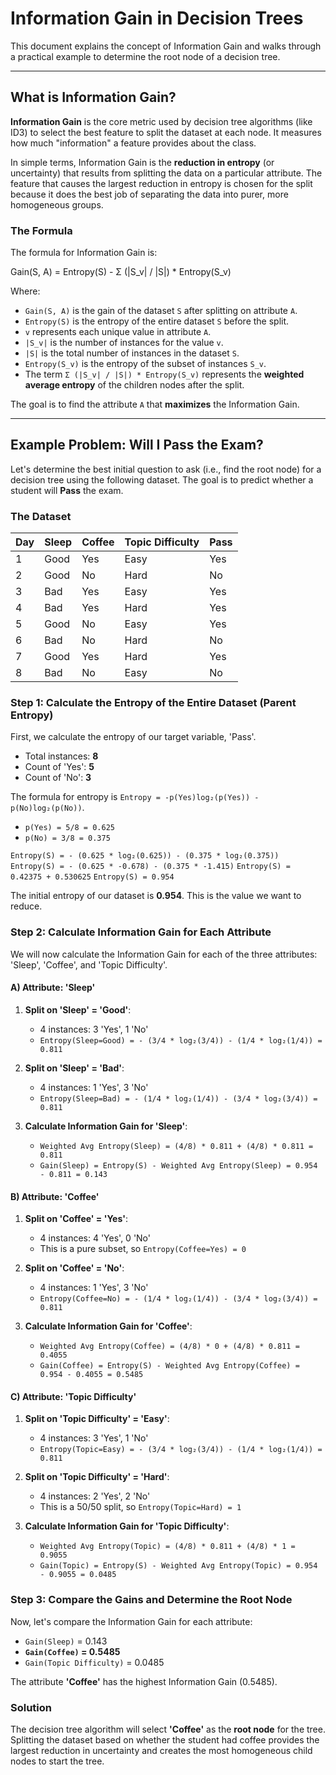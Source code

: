 # Information Gain in Decision Trees

This document explains the concept of Information Gain and walks through a practical example to determine the root node of a decision tree.

---

## What is Information Gain?

**Information Gain** is the core metric used by decision tree algorithms (like ID3) to select the best feature to split the dataset at each node. It measures how much "information" a feature provides about the class.

In simple terms, Information Gain is the **reduction in entropy** (or uncertainty) that results from splitting the data on a particular attribute. The feature that causes the largest reduction in entropy is chosen for the split because it does the best job of separating the data into purer, more homogeneous groups.

### The Formula

The formula for Information Gain is:


Gain(S, A) = Entropy(S) - Σ (|S_v| / |S|) * Entropy(S_v)


Where:

* `Gain(S, A)` is the gain of the dataset `S` after splitting on attribute `A`.
* `Entropy(S)` is the entropy of the entire dataset `S` before the split.
* `v` represents each unique value in attribute `A`.
* `|S_v|` is the number of instances for the value `v`.
* `|S|` is the total number of instances in the dataset `S`.
* `Entropy(S_v)` is the entropy of the subset of instances `S_v`.
* The term `Σ (|S_v| / |S|) * Entropy(S_v)` represents the **weighted average entropy** of the children nodes after the split.

The goal is to find the attribute `A` that **maximizes** the Information Gain.

---

## Example Problem: Will I Pass the Exam?

Let's determine the best initial question to ask (i.e., find the root node) for a decision tree using the following dataset. The goal is to predict whether a student will **Pass** the exam.

### The Dataset

| Day | Sleep | Coffee | Topic Difficulty | Pass |
|:----|:------|:-------|:-----------------|:-----|
| 1   | Good  | Yes    | Easy             | Yes  |
| 2   | Good  | No     | Hard             | No   |
| 3   | Bad   | Yes    | Easy             | Yes  |
| 4   | Bad   | Yes    | Hard             | Yes  |
| 5   | Good  | No     | Easy             | Yes  |
| 6   | Bad   | No     | Hard             | No   |
| 7   | Good  | Yes    | Hard             | Yes  |
| 8   | Bad   | No     | Easy             | No   |

### Step 1: Calculate the Entropy of the Entire Dataset (Parent Entropy)

First, we calculate the entropy of our target variable, 'Pass'.

* Total instances: **8**
* Count of 'Yes': **5**
* Count of 'No': **3**

The formula for entropy is `Entropy = -p(Yes)log₂(p(Yes)) - p(No)log₂(p(No))`.

* `p(Yes) = 5/8 = 0.625`
* `p(No) = 3/8 = 0.375`

`Entropy(S) = - (0.625 * log₂(0.625)) - (0.375 * log₂(0.375))`
`Entropy(S) = - (0.625 * -0.678) - (0.375 * -1.415)`
`Entropy(S) = 0.42375 + 0.530625`
`Entropy(S) = 0.954`

The initial entropy of our dataset is **0.954**. This is the value we want to reduce.

### Step 2: Calculate Information Gain for Each Attribute

We will now calculate the Information Gain for each of the three attributes: 'Sleep', 'Coffee', and 'Topic Difficulty'.

#### A) Attribute: 'Sleep'

1.  **Split on 'Sleep' = 'Good'**:
    * 4 instances: 3 'Yes', 1 'No'
    * `Entropy(Sleep=Good) = - (3/4 * log₂(3/4)) - (1/4 * log₂(1/4)) = 0.811`

2.  **Split on 'Sleep' = 'Bad'**:
    * 4 instances: 1 'Yes', 3 'No'
    * `Entropy(Sleep=Bad) = - (1/4 * log₂(1/4)) - (3/4 * log₂(3/4)) = 0.811`

3.  **Calculate Information Gain for 'Sleep'**:
    * `Weighted Avg Entropy(Sleep) = (4/8) * 0.811 + (4/8) * 0.811 = 0.811`
    * `Gain(Sleep) = Entropy(S) - Weighted Avg Entropy(Sleep) = 0.954 - 0.811 = 0.143`

#### B) Attribute: 'Coffee'

1.  **Split on 'Coffee' = 'Yes'**:
    * 4 instances: 4 'Yes', 0 'No'
    * This is a pure subset, so `Entropy(Coffee=Yes) = 0`

2.  **Split on 'Coffee' = 'No'**:
    * 4 instances: 1 'Yes', 3 'No'
    * `Entropy(Coffee=No) = - (1/4 * log₂(1/4)) - (3/4 * log₂(3/4)) = 0.811`

3.  **Calculate Information Gain for 'Coffee'**:
    * `Weighted Avg Entropy(Coffee) = (4/8) * 0 + (4/8) * 0.811 = 0.4055`
    * `Gain(Coffee) = Entropy(S) - Weighted Avg Entropy(Coffee) = 0.954 - 0.4055 = 0.5485`

#### C) Attribute: 'Topic Difficulty'

1.  **Split on 'Topic Difficulty' = 'Easy'**:
    * 4 instances: 3 'Yes', 1 'No'
    * `Entropy(Topic=Easy) = - (3/4 * log₂(3/4)) - (1/4 * log₂(1/4)) = 0.811`

2.  **Split on 'Topic Difficulty' = 'Hard'**:
    * 4 instances: 2 'Yes', 2 'No'
    * This is a 50/50 split, so `Entropy(Topic=Hard) = 1`

3.  **Calculate Information Gain for 'Topic Difficulty'**:
    * `Weighted Avg Entropy(Topic) = (4/8) * 0.811 + (4/8) * 1 = 0.9055`
    * `Gain(Topic) = Entropy(S) - Weighted Avg Entropy(Topic) = 0.954 - 0.9055 = 0.0485`

### Step 3: Compare the Gains and Determine the Root Node

Now, let's compare the Information Gain for each attribute:

* `Gain(Sleep)` = 0.143
* **`Gain(Coffee)` = 0.5485**
* `Gain(Topic Difficulty)` = 0.0485

The attribute **'Coffee'** has the highest Information Gain (0.5485).

### Solution

The decision tree algorithm will select **'Coffee'** as the **root node** for the tree. Splitting the dataset based on whether the student had coffee provides the largest reduction in uncertainty and creates the most homogeneous child nodes to start the tree.
